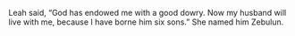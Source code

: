 Leah said, “God has endowed me with a good dowry. Now my husband will live with me, because I have borne him six sons.” She named him Zebulun.